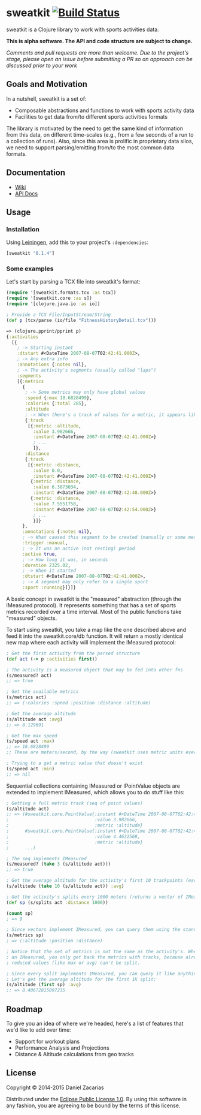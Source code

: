 # sweatkit [![Build Status](https://travis-ci.org/dzacarias/sweatkit.svg?branch=master)](https://travis-ci.org/dzacarias/sweatkit)

sweatkit is a Clojure library to work with sports activities data.

**This is alpha software. The API and code structure are subject to change.**

*Comments and pull requests are more than welcome. Due to the project's
stage, please open an issue before submitting a PR so an approach can be
discussed prior to your work*

## Goals and Motivation ##

In a nutshell, sweatkit is a set of:

- Composable abstractions and functions to work with sports activity data
- Facilities to get data from/to different sports activities formats

The library is motivated by the need to get the same kind of information from this data, on different time-scales (e.g., from a few seconds of a run to a collection of runs). Also, since this area is prolific in proprietary data silos, we need to support parsing/emitting from/to the most common data formats.

## Documentation

- [Wiki](https://github.com/dzacarias/sweatkit/wiki)
- [API Docs](http://dzacarias.github.io/sweatkit/)

## Usage

### Installation

Using [Leiningen](http://leiningen.org), add this to your project's `:dependencies`:

```clojure
[sweatkit "0.1.4"]
```

### Some examples

Let's start by parsing a TCX file into sweatkit's format:

```clojure
(require '[sweatkit.formats.tcx :as tcx])
(require '[sweatkit.core :as s])
(require '[clojure.java.io :as io])

; Provide a TCX File/InputStream/String 
(def p (tcx/parse (io/file "FitnessHistoryDetail.tcx")))

=> (clojure.pprint/pprint p)
{:activities
  [{
    ; -> Starting instant
    :dtstart #<DateTime 2007-08-07T02:42:41.000Z>,
    ; -> Any extra info
    :annotations {:notes nil},
    ; -> The activity's segments (usually called "laps")
    :segments
    [{:metrics
      {
       ; -> Some metrics may only have global values
       :speed {:max 18.6828499}, 
       :calories {:total 285},
       :altitude
       ; -> When there's a track of values for a metric, it appears like this:
       {:track 
        [{:metric :altitude,
          :value 3.982666,
          :instant #<DateTime 2007-08-07T02:42:41.000Z>}
          ; ...
          ]},
       :distance
       {:track
        [{:metric :distance,
          :value 0.0,
          :instant #<DateTime 2007-08-07T02:42:41.000Z>}
         {:metric :distance,
          :value 6.3073034,
          :instant #<DateTime 2007-08-07T02:42:48.000Z>}
         {:metric :distance,
          :value 7.5551758,
          :instant #<DateTime 2007-08-07T02:42:54.000Z>}
          ; ...
          }]}
      },
      :annotations {:notes nil},
      ; -> What caused this segment to be created (manually or some metric)
      :trigger :manual,
      ; -> It was an active (not resting) period
      :active true,
      ; -> How long it was, in seconds
      :duration 2325.02,
      ; -> When it started
      :dtstart #<DateTime 2007-08-07T02:42:41.000Z>,
      ; -> A segment may only refer to a single sport
      :sport :running}]}]}
```

A basic concept in sweatkit is the "measured" abstraction (through the IMeasured protocol). It represents something that has a set of sports metrics recorded over a time interval. Most of the public functions take "measured" objects. 

To start using sweatkit, you take a map like the one described above and feed it into the sweatkit.core/db function. It will return a mostly identical new map where each activity will implement the IMeasured protocol:

```clojure
; Get the first activity from the parsed structure
(def act (-> p :activities first))

; The activity is a measured object that may be fed into other fns
(s/measured? act)
;; => true

; Get the available metrics
(s/metrics act)
;; => (:calories :speed :position :distance :altitude)

; Get the average altitude
(s/altitude act :avg)
;; => 8.129691

; Get the max speed
(s/speed act :max)
;; => 18.6828499
;; These are meters/second, by the way (sweatkit uses metric units everywhere).

; Trying to a get a metric value that doesn't exist
(s/speed act :min)
;; => nil
```

Sequential collections containing IMeasured or IPointValue objects are extended to implement IMeasured, which allows you to do stuff like this:

```clojure
; Getting a full metric track (seq of point values)
(s/altitude act)
;; => (#sweatkit.core.PointValue{:instant #<DateTime 2007-08-07T02:42:41.000Z>,
;                                :value 3.982666,
;                                :metric :altitude}
;      #sweatkit.core.PointValue{:instant #<DateTime 2007-08-07T02:42:48.000Z>,
;                                :value 4.4632568,
;                                :metric :altitude}
;      ...)

; The seq implements IMeasured
(s/measured? (take 3 (s/altitude act)))
;; => true

; Get the average altitude for the activity's first 10 trackpoints (each an IPointValue)
(s/altitude (take 10 (s/altitude act)) :avg)

; Get the activity's splits every 1000 meters (returns a vector of IMeasured elems)
(def sp (s/splits act :distance 1000))

(count sp)
; => 9

; Since vectors implement IMeasured, you can query them using the standard fns:
(s/metrics sp)
; => (:altitude :position :distance)

; Notice that the set of metrics is not the same as the activity's. When splitting
; an IMeasured, you only get back the metrics with tracks, because already
; reduced values (like max or avg) can't be split.

; Since every split implements IMeasured, you can query it like anything else
; Let's get the average altitude for the first 1K split:
(s/altitude (first sp) :avg)
;; => 8.40672815097235
```
## Roadmap

To give you an idea of where we're headed, here's a list of features that we'd like to add over time:

- Support for workout plans 
- Performance Analysis and Projections
- Distance & Altitude calculations from geo tracks

## License

Copyright © 2014-2015 Daniel Zacarias

Distributed under the [Eclipse Public License 1.0](LICENSE). By using this software in any fashion, you are agreeing to be bound by the terms of this license.
